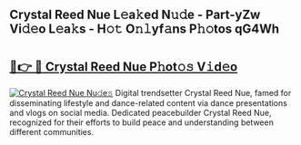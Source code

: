 ## Crystal Reed Nue L𝚎a𝚔ed N𝚞𝚍e - Part-yZw Vi𝚍𝚎o L𝚎a𝚔s - H𝚘𝚝 O𝚗𝚕yf𝚊ns P𝚑𝚘tos qG4Wh

# <h2><a href="http://kf05vz.oniu.top/?m=Crystal+Reed+Nue">🔗👉 🔴 Crystal Reed Nue P𝚑ot𝚘𝚜 V𝚒d𝚎o</a></h2>

[![Crystal Reed Nue Nu𝚍e𝚜](https://i.imgur.com/0qMVB7G.gif)](http://kf05vz.oniu.top/?m=Crystal+Reed+Nue)
Digital trendsetter Crystal Reed Nue, famed for disseminating lifestyle and dance-related content via dance presentations and vlogs on social media. Dedicated peacebuilder Crystal Reed Nue, recognized for their efforts to build peace and understanding between different communities.  
